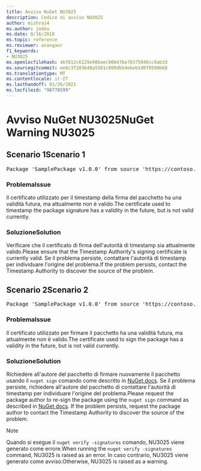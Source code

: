 ```yaml
---
title: Avviso NuGet NU3025
description: Codice di avviso NU3025
author: mishra14
ms.author: jodou
ms.date: 8/16/2018
ms.topic: reference
ms.reviewer: anangaur
f1_keywords:
- NU3025
ms.openlocfilehash: 4bf612c6129e906aec908476e70375946cc0ab3d
ms.sourcegitcommit: ee6c3f203648a5561c809db54ebeb1d0f0598b68
ms.translationtype: MT
ms.contentlocale: it-IT
ms.lasthandoff: 01/26/2021
ms.locfileid: "98778599"
---
```

# <a name="nuget-warning-nu3025"></a><span data-ttu-id="51bff-103">Avviso NuGet NU3025</span><span class="sxs-lookup"><span data-stu-id="51bff-103">NuGet Warning NU3025</span></span>

## <a name="scenario-1"></a><span data-ttu-id="51bff-104">Scenario 1</span><span class="sxs-lookup"><span data-stu-id="51bff-104">Scenario 1</span></span>

<pre>Package 'SamplePackage v1.0.0' from source 'https://contoso.com/index.json': The timestamp signing certificate is not yet valid.</pre>

### <a name="issue"></a><span data-ttu-id="51bff-105">Problema</span><span class="sxs-lookup"><span data-stu-id="51bff-105">Issue</span></span>

<span data-ttu-id="51bff-106">Il certificato utilizzato per il timestamp della firma del pacchetto ha una validità futura, ma attualmente non è valido.</span><span class="sxs-lookup"><span data-stu-id="51bff-106">The certificate used to timestamp the package signature has a validity in the future, but is not valid currently.</span></span>


### <a name="solution"></a><span data-ttu-id="51bff-107">Soluzione</span><span class="sxs-lookup"><span data-stu-id="51bff-107">Solution</span></span>

<span data-ttu-id="51bff-108">Verificare che il certificato di firma dell'autorità di timestamp sia attualmente valido.</span><span class="sxs-lookup"><span data-stu-id="51bff-108">Please ensure that the Timestamp Authority's signing certificate is currently valid.</span></span> <span data-ttu-id="51bff-109">Se il problema persiste, contattare l'autorità di timestamp per individuare l'origine del problema.</span><span class="sxs-lookup"><span data-stu-id="51bff-109">If the problem persists, contact the Timestamp Authority to discover the source of the problem.</span></span>



## <a name="scenario-2"></a><span data-ttu-id="51bff-110">Scenario 2</span><span class="sxs-lookup"><span data-stu-id="51bff-110">Scenario 2</span></span>

<pre>Package 'SamplePackage v1.0.0' from source 'https://contoso.com/index.json': The primary signature's timestamp signing certificate is not yet valid.</pre>

### <a name="issue"></a><span data-ttu-id="51bff-111">Problema</span><span class="sxs-lookup"><span data-stu-id="51bff-111">Issue</span></span>

<span data-ttu-id="51bff-112">Il certificato utilizzato per firmare il pacchetto ha una validità futura, ma attualmente non è valido.</span><span class="sxs-lookup"><span data-stu-id="51bff-112">The certificate used to sign the package has a validity in the future, but is not valid currently.</span></span>


### <a name="solution"></a><span data-ttu-id="51bff-113">Soluzione</span><span class="sxs-lookup"><span data-stu-id="51bff-113">Solution</span></span>

<span data-ttu-id="51bff-114">Richiedere all'autore del pacchetto di firmare nuovamente il pacchetto usando il `nuget sign` comando come descritto in [NuGet docs](../../create-packages/sign-a-package.md). Se il problema persiste, richiedere all'autore del pacchetto di contattare l'autorità di timestamp per individuare l'origine del problema.</span><span class="sxs-lookup"><span data-stu-id="51bff-114">Please request the package author to re-sign the package using the `nuget sign` command as described in [NuGet docs](../../create-packages/sign-a-package.md). If the problem persists, request the package author to contact the Timestamp Authority to discover the source of the problem.</span></span>


> [!Note]
> <span data-ttu-id="51bff-115">Quando si esegue il `nuget verify -signatures` comando, NU3025 viene generato come errore.</span><span class="sxs-lookup"><span data-stu-id="51bff-115">When running the `nuget verify -signatures` command, NU3025 is raised as an error.</span></span> <span data-ttu-id="51bff-116">In caso contrario, NU3025 viene generato come avviso.</span><span class="sxs-lookup"><span data-stu-id="51bff-116">Otherwise, NU3025 is raised as a warning.</span></span>
